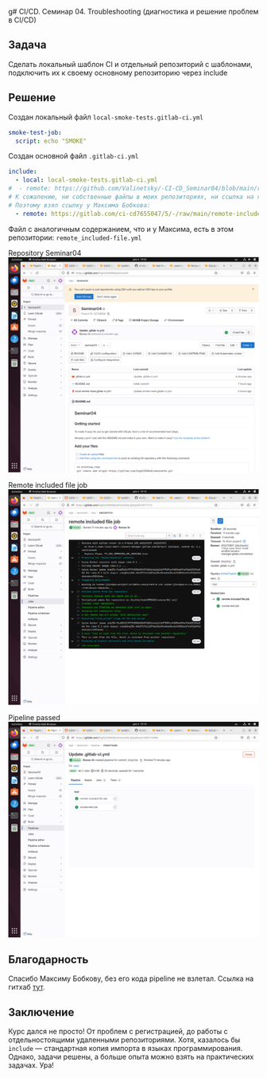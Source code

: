 g# CI/CD. Семинар 04. Troubleshooting (диагностика и решение проблем в CI/CD)

## Задача
Сделать локальный шаблон CI и отдельный репозиторий с шаблонами, подключить их к своему основному репозиторию через include




## Решение
Создан локальный файл `local-smoke-tests.gitlab-ci.yml`

```yaml
smoke-test-job:
  script: echo "SMOKE"
```

Создан основной файл `.gitlab-ci.yml`

```yaml
include:
  - local: local-smoke-tests.gitlab-ci.yml
#  - remote: https://github.com/Valinetsky/-CI-CD_Seminar04/blob/main/remote-included-file.yml
# К сожалению, ни собственные файлы в моих репозиториях, ни ссылка на гитхаб не сработали
# Поэтому взял ссылку у Максима Бобкова:
  - remote: https://gitlab.com/ci-cd7655047/5/-/raw/main/remote-included-file.yml
```

Файл с аналогичным содержанием, что и у Максима, есть в этом репозитории: `remote_included-file.yml`



Repository Seminar04
![repository](img/VirtualBox_cibox_04_12_2023_19_02_47.png "repository")

Remote included file job
![remote included file job](img/VirtualBox_cibox_04_12_2023_19_10_01.png "remote included file job")

Pipeline passed
![pipeline passed](img/VirtualBox_cibox_04_12_2023_19_10_34.png "pipeline passed")

## Благодарность
Спасибо Максиму Бобкову, без его кода pipeline не взлетал. Ссылка на гитхаб [тут](https://github.com/biramax/ "https://github.com/biramax/").

## Заключение
Курс дался не просто! От проблем с регистрацией, до работы с отдельностоящими удаленными репозиториями. Хотя, казалось бы `include` — стандартная копия импорта в языках программирования. Однако, задачи решены, а больше опыта можно взять на практических задачах. Ура!
